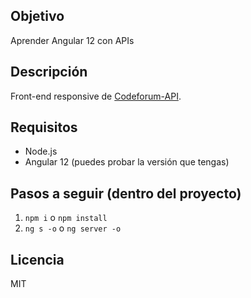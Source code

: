 ## Objetivo
Aprender Angular 12 con APIs

## Descripción
Front-end responsive de [Codeforum-API](https://github.com/Pacorb94/Codeforum-API).

## Requisitos
* Node.js
* Angular 12 (puedes probar la versión que tengas)

## Pasos a seguir (dentro del proyecto)
1. `npm i` o `npm install`
2. `ng s -o` o `ng server -o`

## Licencia
MIT
